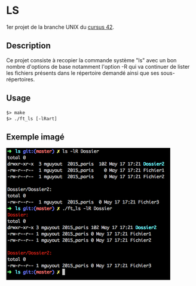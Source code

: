 # LS
1er projet de la branche UNIX du [cursus 42](https://www.42.fr).

## Description

Ce projet consiste à recopier la commande système "ls" avec un bon nombre d'options de base notamment l'option -R qui va continuer de lister les fichiers présents dans le répertoire demandé ainsi que ses sous-répertoires.

## Usage

```
$> make
$> ./ft_ls [-lRart]
```

## Exemple imagé

<img src="./img/LS.png" width="439" height="353" alt="Reflexion 1">
